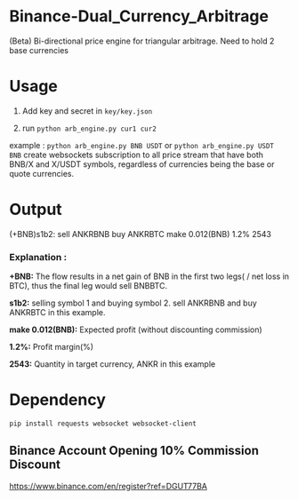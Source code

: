 # Binance-Dual_Currency_Arbitrage
(Beta) Bi-directional price engine for triangular arbitrage. Need to hold 2 base currencies

# Usage
1. Add key and secret in `key/key.json`

2. run  `python arb_engine.py cur1 cur2`

example : 
`python arb_engine.py BNB USDT` or `python arb_engine.py USDT BNB`
create websockets subscription to all price stream that have both BNB/X and X/USDT symbols, regardless of currencies being the base or quote currencies. 



# Output
(+BNB)s1b2: sell ANKRBNB buy ANKRBTC make 0.012(BNB) 1.2% 2543

### Explanation :
**+BNB:** The flow results in a net gain of BNB in the first two legs( / net loss in BTC), thus the final leg would sell BNBBTC. 

**s1b2:** selling symbol 1 and buying symbol 2. sell ANKRBNB and buy ANKRBTC in this example.

**make 0.012(BNB):** Expected profit (without discounting commission)

**1.2%:** Profit margin(%)

**2543:** Quantity in target currency, ANKR in this example



# Dependency
`pip install requests websocket websocket-client`


## Binance Account Opening 10% Commission Discount
https://www.binance.com/en/register?ref=DGUT77BA
